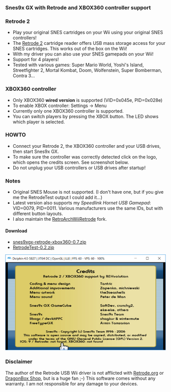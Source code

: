 ### Snes9x GX with Retrode and XBOX360 controller support


### Retrode 2 ###
* Play your original SNES cartridges on your Wii using your original SNES controllers!
* The [Retrode 2](http://www.retrode.org) cartridge reader offers USB mass storage access for your SNES cartridges. This works out of the box on the Wii!
* With my driver you can also use your SNES gamepads on your Wii!
* Support for 4 players!
* Tested with various games: Super Mario World, Yoshi's Island, Streetfighter 2, Mortal Kombat, Doom, Wolfenstein, Super Bomberman, Contra 3...

### XBOX360 controller ### 
* Only XBOX360 **wired version** is supported (VID=0x045e, PID=0x028e)
* To enable XBOX controller: Settings -> Menu
* Currently only one XBOX360 controller is supported.
* You can switch players by pressing the XBOX button. The LED shows which player is selected.  

### HOWTO ###
* Connect your Retrode 2, the XBOX360 controller and your USB drives, then start Snes9x GX.
* To make sure the controller was correctly detected click on the logo, which opens the credits screen. See screenshot below.
* Do not unplug your USB controllers or USB drives after startup!

### Notes
* Original SNES Mouse is not supported. (I don't have one, but if you give me the RetrodeTest output I could add it...)
* Latest version also supports my _Speedlink Hornet USB Gamepad_: VID=0079, PID=0011. Various manufacturers use the same IDs, but with different button layouts. 
* I also maintain the [RetroArchWiiRetrode](https://github.com/revvv/RetroArchWiiRetrode/) fork.

#### Download
* [snes9xgx-retrode-xbox360-0.7.zip](https://github.com/revvv/snes9xgx-retrode/releases/download/0.7/snes9xgx-retrode-xbox360-0.7.zip)
* [RetrodeTest-0.2.zip](https://github.com/revvv/snes9xgx-retrode/releases/download/0.5/RetrodeTest-0.2.zip) 

![Screenshot](snes9xgx-screenshot.png "Snes9x GX Credits screen")

### Disclaimer
The author of the Retrode USB Wii driver is not afflicted with [Retrode.org](http://www.retrode.org) or [DragonBox Shop](https://www.dragonbox.de/en/accessories/cartridge-dumper/retrode-2-cartridge-dumper), but is a huge fan ;-)
This software comes without any warranty. I am not responsible for any damage to your devices.
